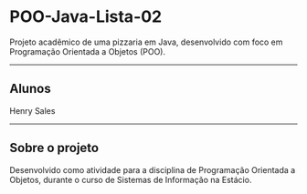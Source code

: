 # POO-Java-Lista-02

Projeto acadêmico de uma pizzaria em Java, desenvolvido com foco em Programação Orientada a Objetos (POO).

---

## Alunos

Henry Sales

---

## Sobre o projeto

Desenvolvido como atividade para a disciplina de Programação Orientada a Objetos, durante o curso de Sistemas de Informação na Estácio.
